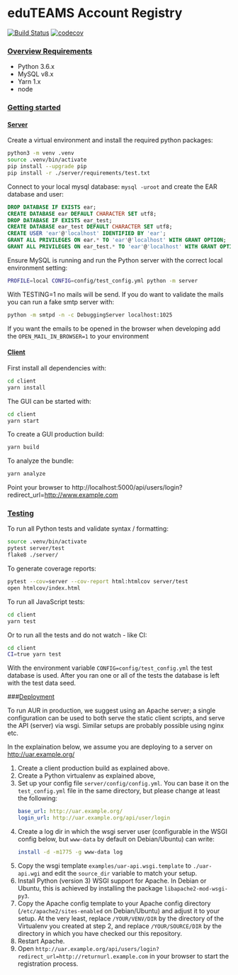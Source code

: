 # eduTEAMS Account Registry
[![Build Status](https://travis-ci.org/SURFscz/eduteam-account-registry.svg?branch=master)](https://travis-ci.org/SURFscz/eduteam-account-registry)
[![codecov](https://codecov.io/gh/oharsta/eduteam-account-registry/branch/master/graph/badge.svg)](https://codecov.io/gh/oharsta/eduteam-account-registry)

### [Overview Requirements](#system-requirements)

- Python 3.6.x
- MySQL v8.x
- Yarn 1.x
- node

### [Getting started](#getting-started)

#### [Server](#server)
Create a virtual environment and install the required python packages:
```sh
python3 -m venv .venv
source .venv/bin/activate
pip install --upgrade pip
pip install -r ./server/requirements/test.txt
```
Connect to your local mysql database: `mysql -uroot` and create the EAR database and user:

```sql
DROP DATABASE IF EXISTS ear;
CREATE DATABASE ear DEFAULT CHARACTER SET utf8;
DROP DATABASE IF EXISTS ear_test;
CREATE DATABASE ear_test DEFAULT CHARACTER SET utf8;
CREATE USER 'ear'@'localhost' IDENTIFIED BY 'ear';
GRANT ALL PRIVILEGES ON ear.* TO 'ear'@'localhost' WITH GRANT OPTION;
GRANT ALL PRIVILEGES ON ear_test.* TO 'ear'@'localhost' WITH GRANT OPTION;
```
Ensure MySQL is running and run the Python server with the correct local environment setting:
```sh
PROFILE=local CONFIG=config/test_config.yml python -m server
```
With TESTING=1 no mails will be send. If you do want to validate the mails you can run a fake smtp server with:
```sh
python -m smtpd -n -c DebuggingServer localhost:1025
```
If you want the emails to be opened in the browser when developing add the `OPEN_MAIL_IN_BROWSER=1` to your environment

#### [Client](#client)
First install all dependencies with:
```sh
cd client
yarn install
```
The GUI can be started with:
```sh
cd client
yarn start
```
To create a GUI production build:
```sh
yarn build
```
To analyze the bundle:
```sh
yarn analyze
```
Point your browser to http://localhost:5000/api/users/login?redirect_url=http://www.example.com

### [Testing](#testing)

To run all Python tests and validate syntax / formatting:
```sh
source .venv/bin/activate
pytest server/test
flake8 ./server/
```
To generate coverage reports:
```sh
pytest --cov=server --cov-report html:htmlcov server/test
open htmlcov/index.html
```
To run all JavaScript tests:
```sh
cd client
yarn test
```
Or to run all the tests and do not watch - like CI:
```sh
cd client
CI=true yarn test
```
With the environment variable `CONFIG=config/test_config.yml` the test database is used. After you ran one or all of the
tests the database is left with the test data seed.

###[Deployment](#deployment)

To run AUR in production, we suggest using an Apache server; a single configuration can be used to both serve the static
client scripts, and serve the API (server) via wsgi.  Similar setups are probably possible using nginx etc.

In the explaination below, we assume you are deploying to a server on http://uar.example.org/

 1. Create a client production build as explained above.
 2. Create a Python virtualenv as explained above,
 3. Set up your config file `server/config/config.yml`.  You can base it on the `test_config.yml` file in the same
    directory, but please change at least the following:
    ```yaml
    base_url: http://uar.example.org/
    login_url: http://uar.example.org/api/user/login
    ```
 4. Create a log dir in which the wsgi server user (configurable in the WSGI config below, but `www-data` by default on
	Debian/Ubuntu) can write:
    ```sh
    install -d -m1775 -g www-data log
    ```
 5. Copy the wsgi template `examples/uar-api.wsgi.template` to `./uar-api.wgi` and edit the `source_dir` variable to
    match your setup.
 6. Install Python (version 3) WSGI support for Apache.  In Debian or Ubuntu, this is achieved by installing the package
    `libapache2-mod-wsgi-py3`.
 7. Copy the Apache config template to your Apache config directory (`/etc/apache2/sites-enabled` on Debian/Ubuntu) and
    adjust it to your setup.  At the very least, replace `/YOUR/VENV/DIR` by the directory of the Virtualenv you created
    at step 2, and replace `/YOUR/SOURCE/DIR` by the directory in which you have checked our this repository.
 8. Restart Apache.
 9. Open `http://uar.example.org/api/users/login?redirect_url=http://returnurl.example.com` in your browser to start the
    registration process.





